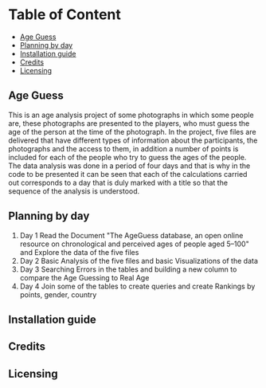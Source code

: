 Table of Content
================

  * [Age Guess](#age-guess)
  * [Planning by day](#planning-by-day)
  * [Installation guide](#installation-guide)
  * [Credits](#credits)
  * [Licensing](#licensing)


## Age Guess
This is an age analysis project of some photographs in which some people are, these photographs are presented to the players, who must guess the age of the person at the time of the photograph.
In the project, five files are delivered that have different types of information about the participants, the photographs and the access to them, in addition a number of points is included for each of the people who try to guess the ages of the people.
The data analysis was done in a period of four days and that is why in the code to be presented it can be seen that each of the calculations carried out corresponds to a day that is duly marked with a title so that the sequence of the analysis is understood.

## Planning by day

1. Day 1 
Read the Document "The AgeGuess database, an open online resource on chronological and perceived ages of people aged 5–100" and Explore the data of the five files
2. Day 2 
Basic Analysis of the five files and basic Visualizations of the data
3. Day 3 
Searching Errors in the tables and building a new column to compare the Age Guessing to Real Age 
4. Day 4 
Join some of the tables to create queries and create Rankings by points, gender, country 

## Installation guide



## Credits



## Licensing


